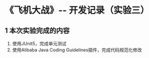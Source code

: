 # 《飞机大战》-- 开发记录（实验三）

## 1 本次实验完成的内容
1. 使用JUnit5，完成单元测试
2. 使用Alibaba Java Coding Guidelines插件，完成代码规范化修改